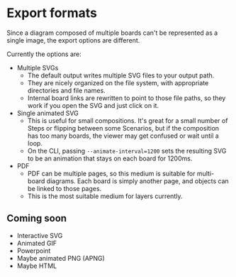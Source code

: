 # Export formats

Since a diagram composed of multiple boards can't be represented as a single image, the
export options are different.

Currently the options are:
- Multiple SVGs
  - The default output writes multiple SVG files to your output path.
  - They are nicely organized on the file system, with appropriate directories and file
    names.
  - Internal board links are rewritten to point to those file paths, so they work if you
    open the SVG and just click on it.
- Single animated SVG
  - This is useful for small compositions. It's great for a small number of Steps or
    flipping between some Scenarios, but if the composition has too many boards, the
    viewer may get confused or wait until a loop.
  - On the CLI, passing `--animate-interval=1200` sets the resulting SVG to be an
    animation that stays on each board for 1200ms.
- PDF
  - PDF can be multiple pages, so this medium is suitable for multi-board diagrams.
    Each board is simply another page, and objects can be linked to those pages.
  - This is the most suitable medium for layers currently.

## Coming soon

- Interactive SVG
- Animated GIF
- Powerpoint
- Maybe animated PNG (APNG)
- Maybe HTML
